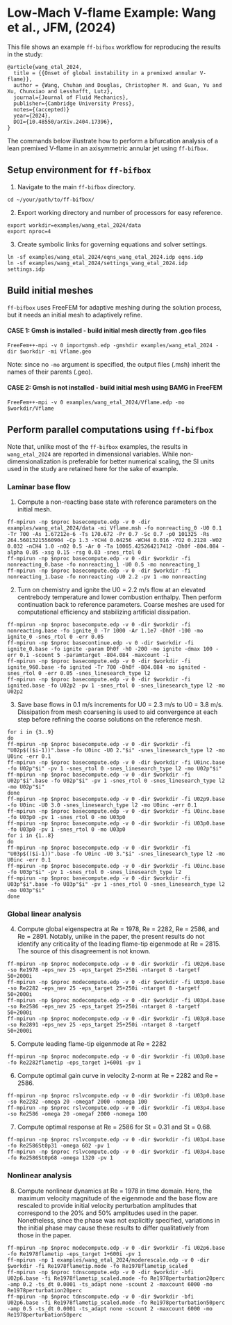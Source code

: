 # Low-Mach V-flame Example: Wang et al., JFM, (2024)
This file shows an example `ff-bifbox` workflow for reproducing the results in the study:
```
@article{wang_etal_2024,
  title = {{Onset of global instability in a premixed annular V-flame}},
  author = {Wang, Chuhan and Douglas, Christopher M. and Guan, Yu and Xu, Chunxiao and Lesshafft, Lutz},
  journal={Journal of Fluid Mechanics},
  publisher={Cambridge University Press},
  notes={(accepted)}
  year={2024},
  DOI={10.48550/arXiv.2404.17396},
}
```
The commands below illustrate how to perform a bifurcation analysis of a lean premixed V-flame in an axisymmetric annular jet using `ff-bifbox`.

## Setup environment for `ff-bifbox`
1. Navigate to the main `ff-bifbox` directory.
```
cd ~/your/path/to/ff-bifbox/
```
2. Export working directory and number of processors for easy reference.
```
export workdir=examples/wang_etal_2024/data
export nproc=4
```
3. Create symbolic links for governing equations and solver settings.
```
ln -sf examples/wang_etal_2024/eqns_wang_etal_2024.idp eqns.idp
ln -sf examples/wang_etal_2024/settings_wang_etal_2024.idp settings.idp
```

## Build initial meshes
`ff-bifbox` uses FreeFEM for adaptive meshing during the solution process, but it needs an initial mesh to adaptively refine.
#### CASE 1: Gmsh is installed - build initial mesh directly from .geo files
```
FreeFem++-mpi -v 0 importgmsh.edp -gmshdir examples/wang_etal_2024 -dir $workdir -mi Vflame.geo
```
Note: since no `-mo` argument is specified, the output files (.msh) inherit the names of their parents (.geo).
#### CASE 2: Gmsh is not installed - build initial mesh using BAMG in FreeFEM
```
FreeFem++-mpi -v 0 examples/wang_etal_2024/Vflame.edp -mo $workdir/Vflame
```

## Perform parallel computations using `ff-bifbox`
Note that, unlike most of the `ff-bifbox` examples, the results in `wang_etal_2024` are reported in dimensional variables. While non-dimensionalization is preferable for better numerical scaling, the SI units used in the study are retained here for the sake of example.
### Laminar base flow
1. Compute a non-reacting base state with reference parameters on the initial mesh.
```
ff-mpirun -np $nproc basecompute.edp -v 0 -dir examples/wang_etal_2024/data -mi Vflame.msh -fo nonreacting_0 -U0 0.1 -Tr 700 -As 1.67212e-6 -Ts 170.672 -Pr 0.7 -Sc 0.7 -p0 101325 -Rs 264.56013215560904 -Cp 1.3 -YCH4 0.04256 -WCH4 0.016 -YO2 0.2128 -WO2 0.032 -nCH4 1.0 -nO2 0.5 -Ar 0 -Ta 10065.425264217412 -Dh0f -804.084 -alpha 0.05 -xsg 0.15 -rsg 0.03 -snes_rtol 0
ff-mpirun -np $nproc basecompute.edp -v 0 -dir $workdir -fi nonreacting_0.base -fo nonreacting_1 -U0 0.5 -mo nonreacting_1
ff-mpirun -np $nproc basecompute.edp -v 0 -dir $workdir -fi nonreacting_1.base -fo nonreacting -U0 2.2 -pv 1 -mo nonreacting
```

2. Turn on chemistry and ignite the U0 = 2.2 m/s flow at an elevated centrebody temperature and lower combustion enthalpy. Then perform continuation back to reference parameters. Coarse meshes are used for computational efficiency and stabilizing artificial dissipation. 
```
ff-mpirun -np $nproc basecompute.edp -v 0 -dir $workdir -fi nonreacting.base -fo ignite_0 -Tr 1000 -Ar 1.1e7 -Dh0f -100 -mo ignite_0 -snes_rtol 0 -err 0.05
ff-mpirun -np $nproc basecontinue.edp -v 0 -dir $workdir -fi ignite_0.base -fo ignite -param Dh0f -h0 -200 -mo ignite -dmax 100 -err 0.1 -scount 5 -paramtarget -804.084 -maxcount -1
ff-mpirun -np $nproc basecompute.edp -v 0 -dir $workdir -fi ignite_960.base -fo ignited -Tr 700 -Dh0f -804.084 -mo ignited -snes_rtol 0 -err 0.05 -snes_linesearch_type l2
ff-mpirun -np $nproc basecompute.edp -v 0 -dir $workdir -fi ignited.base -fo U02p2 -pv 1 -snes_rtol 0 -snes_linesearch_type l2 -mo U02p2
```

3. Save base flows in 0.1 m/s increments for U0 = 2.3 m/s to U0 = 3.8 m/s. Dissipation from mesh coarsening is used to aid convergence at each step before refining the coarse solutions on the reference mesh.
```
for i in {3..9}
do
ff-mpirun -np $nproc basecompute.edp -v 0 -dir $workdir -fi "U02p$(($i-1))".base -fo U0inc -U0 2."$i" -snes_linesearch_type l2 -mo U0inc -err 0.1
ff-mpirun -np $nproc basecompute.edp -v 0 -dir $workdir -fi U0inc.base -fo U02p"$i" -pv 1 -snes_rtol 0 -snes_linesearch_type l2 -mo U02p"$i"
ff-mpirun -np $nproc basecompute.edp -v 0 -dir $workdir -fi U02p"$i".base -fo U02p"$i" -pv 1 -snes_rtol 0 -snes_linesearch_type l2 -mo U02p"$i"
done
ff-mpirun -np $nproc basecompute.edp -v 0 -dir $workdir -fi U02p9.base -fo U0inc -U0 3.0 -snes_linesearch_type l2 -mo U0inc -err 0.1
ff-mpirun -np $nproc basecompute.edp -v 0 -dir $workdir -fi U0inc.base -fo U03p0 -pv 1 -snes_rtol 0 -mo U03p0
ff-mpirun -np $nproc basecompute.edp -v 0 -dir $workdir -fi U03p0.base -fo U03p0 -pv 1 -snes_rtol 0 -mo U03p0
for i in {1..8}
do
ff-mpirun -np $nproc basecompute.edp -v 0 -dir $workdir -fi "U03p$(($i-1))".base -fo U0inc -U0 3."$i" -snes_linesearch_type l2 -mo U0inc -err 0.1
ff-mpirun -np $nproc basecompute.edp -v 0 -dir $workdir -fi U0inc.base -fo U03p"$i" -pv 1 -snes_rtol 0 -snes_linesearch_type l2
ff-mpirun -np $nproc basecompute.edp -v 0 -dir $workdir -fi U03p"$i".base -fo U03p"$i" -pv 1 -snes_rtol 0 -snes_linesearch_type l2 -mo U03p"$i"
done
```

### Global linear analysis
4. Compute global eigenspectra at Re = 1978, Re = 2282, Re = 2586, and Re = 2891. Notably, unlike in the paper, the present results do not identify any criticality of the leading flame-tip eigenmode at Re = 2815. The source of this disagreement is not known. 
```
ff-mpirun -np $nproc modecompute.edp -v 0 -dir $workdir -fi U02p6.base -so Re1978 -eps_nev 25 -eps_target 25+250i -ntarget 8 -targetf 50+2000i
ff-mpirun -np $nproc modecompute.edp -v 0 -dir $workdir -fi U03p0.base -so Re2282 -eps_nev 25 -eps_target 25+250i -ntarget 8 -targetf 50+2000i
ff-mpirun -np $nproc modecompute.edp -v 0 -dir $workdir -fi U03p4.base -so Re2586 -eps_nev 25 -eps_target 25+250i -ntarget 8 -targetf 50+2000i
ff-mpirun -np $nproc modecompute.edp -v 0 -dir $workdir -fi U03p8.base -so Re2891 -eps_nev 25 -eps_target 25+250i -ntarget 8 -targetf 50+2000i
```
5. Compute leading flame-tip eigenmode at Re = 2282 
```
ff-mpirun -np $nproc modecompute.edp -v 0 -dir $workdir -fi U03p0.base -fo Re2282flametip -eps_target 1+600i -pv 1
```

6. Compute optimal gain curve in velocity 2-norm at Re = 2282 and Re = 2586.
```
ff-mpirun -np $nproc rslvcompute.edp -v 0 -dir $workdir -fi U03p0.base -so Re2282 -omega 20 -omegaf 2000 -nomega 100
ff-mpirun -np $nproc rslvcompute.edp -v 0 -dir $workdir -fi U03p4.base -so Re2586 -omega 20 -omegaf 2000 -nomega 100
```

7. Compute optimal response at Re = 2586 for St = 0.31 and St = 0.68.
```
ff-mpirun -np $nproc rslvcompute.edp -v 0 -dir $workdir -fi U03p4.base -fo Re2586St0p31 -omega 602 -pv 1
ff-mpirun -np $nproc rslvcompute.edp -v 0 -dir $workdir -fi U03p4.base -fo Re2586St0p68 -omega 1320 -pv 1
```

### Nonlinear analysis
8. Compute nonlinear dynamics at Re = 1978 in time domain. Here, the maximum velocity magnitude of the eigenmode and the base flow are rescaled to provide initial velocity perturbation amplitudes that correspond to the 20% and 50% amplitudes used in the paper. Nonetheless, since the phase was not explicitly specified, variations in the initial phase may cause these results to differ qualitatively from those in the paper.
```
ff-mpirun -np $nproc modecompute.edp -v 0 -dir $workdir -fi U02p6.base -fo Re1978flametip -eps_target 1+600i -pv 1
ff-mpirun -np 1 examples/wang_etal_2024/moderescale.edp -v 0 -dir $workdir -fi Re1978flametip.mode -fo Re1978flametip_scaled
ff-mpirun -np $nproc tdnscompute.edp -v 0 -dir $workdir -bfi U02p6.base -fi Re1978flametip_scaled.mode -fo Re1978perturbation20perc -amp 0.2 -ts_dt 0.0001 -ts_adapt none -scount 2 -maxcount 6000 -mo Re1978perturbation20perc
ff-mpirun -np $nproc tdnscompute.edp -v 0 -dir $workdir -bfi U02p6.base -fi Re1978flametip_scaled.mode -fo Re1978perturbation50perc -amp 0.5 -ts_dt 0.0001 -ts_adapt none -scount 2 -maxcount 6000 -mo Re1978perturbation50perc
```